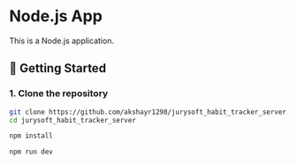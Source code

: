 # Node.js App

This is a Node.js application.

## 🚀 Getting Started

### 1. Clone the repository
```bash
git clone https://github.com/akshayr1298/jurysoft_habit_tracker_server.git 
cd jurysoft_habit_tracker_server

npm install

npm run dev
